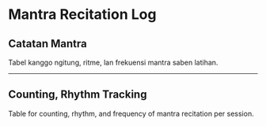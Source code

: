 # Mantra Recitation Log

## Catatan Mantra
Tabel kanggo ngitung, ritme, lan frekuensi mantra saben latihan.

---

## Counting, Rhythm Tracking
Table for counting, rhythm, and frequency of mantra recitation per session.
